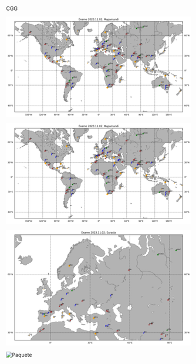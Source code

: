 CGG

![Mapamundi](/docs/assets/img/Mapamundi_merc.png)

![Mapamundi-full](https://raw.githubusercontent.com/gharsia/gharsia.github.io/main/docs/assets/img/Mapamundi_merc.png)

![Eurasia](/docs/assets/img/Eurasia_merc.png)

![Paquete](/10_Paquete.jpg)
